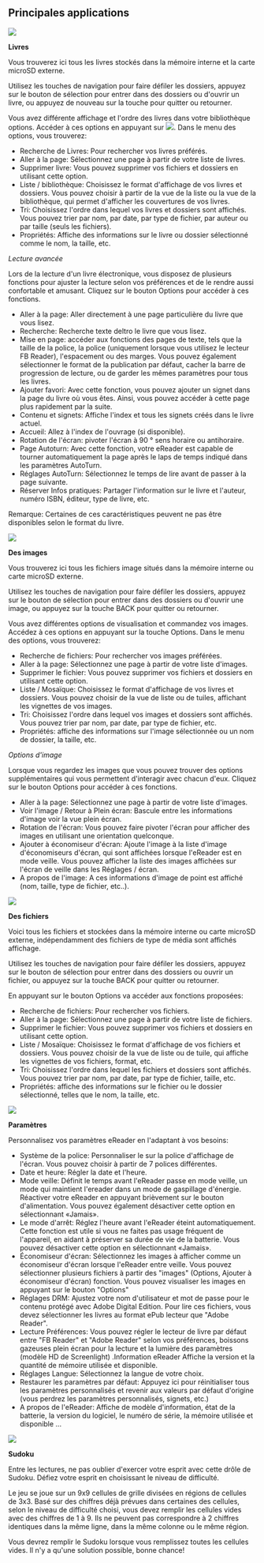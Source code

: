 ## Principales applications

![](http://static.energysistem.com/images/manuals/39225/5693a18601299.jpg)

**Livres**

Vous trouverez ici tous les livres stockés dans la mémoire interne et la carte microSD externe.

Utilisez les touches de navigation pour faire défiler les dossiers, appuyez sur le bouton de sélection pour entrer dans des dossiers ou d'ouvrir un livre, ou appuyez de nouveau sur la touche pour quitter ou retourner.

Vous avez différente affichage et l'ordre des livres dans votre bibliothèque options. Accéder à ces options en appuyant sur ![](Http://static.energysistem.com/images/manuals/42169/54bfe0a1cd3a6.jpg). Dans le menu des options, vous trouverez:

- Recherche de Livres: Pour rechercher vos livres préférés.
- Aller à la page: Sélectionnez une page à partir de votre liste de livres.
- Supprimer livre: Vous pouvez supprimer vos fichiers et dossiers en utilisant cette option.
- Liste / bibliothèque: Choisissez le format d'affichage de vos livres et dossiers. Vous pouvez choisir à partir de la vue de la liste ou la vue de la bibliothèque, qui permet d'afficher les couvertures de vos livres.
- Tri: Choisissez l'ordre dans lequel vos livres et dossiers sont affichés. Vous pouvez trier par nom, par date, par type de fichier, par auteur ou par taille (seuls les fichiers).
- Propriétés: Affiche des informations sur le livre ou dossier sélectionné comme le nom, la taille, etc.

*Lecture avancée*

Lors de la lecture d'un livre électronique, vous disposez de plusieurs fonctions pour ajuster la lecture selon vos préférences et de le rendre aussi confortable et amusant. Cliquez sur le bouton Options pour accéder à ces fonctions.

- Aller à la page: Aller directement à une page particulière du livre que vous lisez.
- Recherche: Recherche texte deltro le livre que vous lisez.
- Mise en page: accéder aux fonctions des pages de texte, tels que la taille de la police, la police (uniquement lorsque vous utilisez le lecteur FB Reader), l'espacement ou des marges. Vous pouvez également sélectionner le format de la publication par défaut, cacher la barre de progression de lecture, ou de garder les mêmes paramètres pour tous les livres.
- Ajouter favori: Avec cette fonction, vous pouvez ajouter un signet dans la page du livre où vous êtes. Ainsi, vous pouvez accéder à cette page plus rapidement par la suite.
- Contenu et signets: Affiche l'index et tous les signets créés dans le livre actuel.
- Accueil: Allez à l'index de l'ouvrage (si disponible).
- Rotation de l'écran: pivoter l'écran à 90 ° sens horaire ou antihoraire.
- Page Autoturn: Avec cette fonction, votre eReader est capable de tourner automatiquement la page après le laps de temps indiqué dans les paramètres AutoTurn.
- Réglages AutoTurn: Sélectionnez le temps de lire avant de passer à la page suivante.
- Réserver Infos pratiques: Partager l'information sur le livre et l'auteur, numéro ISBN, éditeur, type de livre, etc.

Remarque: Certaines de ces caractéristiques peuvent ne pas être disponibles selon le format du livre.


![](http://static.energysistem.com/images/manuals/39225/5693a18b837ed.jpg)

**Des images**

Vous trouverez ici tous les fichiers image situés dans la mémoire interne ou carte microSD externe.

Utilisez les touches de navigation pour faire défiler les dossiers, appuyez sur le bouton de sélection pour entrer dans des dossiers ou d'ouvrir une image, ou appuyez sur la touche BACK pour quitter ou retourner.

Vous avez différentes options de visualisation et commandez vos images. Accédez à ces options en appuyant sur la touche Options. Dans le menu des options, vous trouverez:

- Recherche de fichiers: Pour rechercher vos images préférées.
- Aller à la page: Sélectionnez une page à partir de votre liste d'images.
- Supprimer le fichier: Vous pouvez supprimer vos fichiers et dossiers en utilisant cette option.
- Liste / Mosaïque: Choisissez le format d'affichage de vos livres et dossiers. Vous pouvez choisir de la vue de liste ou de tuiles, affichant les vignettes de vos images.
- Tri: Choisissez l'ordre dans lequel vos images et dossiers sont affichés. Vous pouvez trier par nom, par date, par type de fichier, etc.
- Propriétés: affiche des informations sur l'image sélectionnée ou un nom de dossier, la taille, etc.

*Options d'image*

Lorsque vous regardez les images que vous pouvez trouver des options supplémentaires qui vous permettent d'interagir avec chacun d'eux. Cliquez sur le bouton Options pour accéder à ces fonctions.

* Aller à la page: Sélectionnez une page à partir de votre liste d'images.
* Voir l'image / Retour à Plein écran: Bascule entre les informations d'image voir la vue plein écran.
* Rotation de l'écran: Vous pouvez faire pivoter l'écran pour afficher des images en utilisant une orientation quelconque.
* Ajouter à économiseur d'écran: Ajoute l'image à la liste d'image d'économiseurs d'écran, qui sont affichées lorsque l'eReader est en mode veille. Vous pouvez afficher la liste des images affichées sur l'écran de veille dans les Réglages / écran.
* A propos de l'image: A ces informations d'image de point est affiché (nom, taille, type de fichier, etc..).


![](http://static.energysistem.com/images/manuals/39225/5693a19022c84.jpg)

**Des fichiers**

Voici tous les fichiers et stockées dans la mémoire interne ou carte microSD externe, indépendamment des fichiers de type de média sont affichés affichage.

Utilisez les touches de navigation pour faire défiler les dossiers, appuyez sur le bouton de sélection pour entrer dans des dossiers ou ouvrir un fichier, ou appuyez sur la touche BACK pour quitter ou retourner.

En appuyant sur le bouton Options va accéder aux fonctions proposées:

- Recherche de fichiers: Pour rechercher vos fichiers.
- Aller à la page: Sélectionnez une page à partir de votre liste de fichiers.
- Supprimer le fichier: Vous pouvez supprimer vos fichiers et dossiers en utilisant cette option.
- Liste / Mosaïque: Choisissez le format d'affichage de vos fichiers et dossiers. Vous pouvez choisir de la vue de liste ou de tuile, qui affiche les vignettes de vos fichiers, format, etc.
- Tri: Choisissez l'ordre dans lequel les fichiers et dossiers sont affichés. Vous pouvez trier par nom, par date, par type de fichier, taille, etc.
- Propriétés: affiche des informations sur le fichier ou le dossier sélectionné, telles que le nom, la taille, etc.


![](http://static.energysistem.com/images/manuals/39225/5693a1970d7ea.jpg)

**Paramètres**

Personnalisez vos paramètres eReader en l'adaptant à vos besoins:

* Système de la police: Personnaliser le sur la police d'affichage de l'écran. Vous pouvez choisir à partir de 7 polices différentes.
* Date et heure: Régler la date et l'heure.
* Mode veille: Définit le temps avant l'eReader passe en mode veille, un mode qui maintient l'ereader dans un mode de gaspillage d'énergie. Réactiver votre eReader en appuyant brièvement sur le bouton d'alimentation. Vous pouvez également désactiver cette option en sélectionnant «Jamais».
* Le mode d'arrêt: Réglez l'heure avant l'eReader éteint automatiquement. Cette fonction est utile si vous ne faites pas usage fréquent de l'appareil, en aidant à préserver sa durée de vie de la batterie. Vous pouvez désactiver cette option en sélectionnant «Jamais».
* Économiseur d'écran: Sélectionnez les images à afficher comme un économiseur d'écran lorsque l'eReader entre veille. Vous pouvez sélectionner plusieurs fichiers à partir des "images" (Options, Ajouter à économiseur d'écran) fonction. Vous pouvez visualiser les images en appuyant sur le bouton "Options"
* Réglages DRM: Ajustez votre nom d'utilisateur et mot de passe pour le contenu protégé avec Adobe Digital Edition. Pour lire ces fichiers, vous devez sélectionner les livres au format ePub lecteur que "Adobe Reader".
* Lecture Préférences: Vous pouvez régler le lecteur de livre par défaut entre "FB Reader" et "Adobe Reader" selon vos préférences, boissons gazeuses plein écran pour la lecture et la lumière des paramètres (modèle HD de Screenlight) .Information eReader Affiche la version et la quantité de mémoire utilisée et disponible.
* Réglages Langue: Sélectionnez la langue de votre choix.
* Restaurer les paramètres par défaut: Appuyez ici pour réinitialiser tous les paramètres personnalisés et revenir aux valeurs par défaut d'origine (vous perdrez les paramètres personnalisés, signets, etc.)
* A propos de l'eReader: Affiche de modèle d'information, état de la batterie, la version du logiciel, le numéro de série, la mémoire utilisée et disponible ...


![](http://static.energysistem.com/images/manuals/39225/5693a19c407bb.jpg)

**Sudoku**

Entre les lectures, ne pas oublier d'exercer votre esprit avec cette drôle de Sudoku. Défiez votre esprit en choisissant le niveau de difficulté.

Le jeu se joue sur un 9x9 cellules de grille divisées en régions de cellules de 3x3. Basé sur des chiffres déjà prévues dans certaines des cellules, selon le niveau de difficulté choisi, vous devez remplir les cellules vides avec des chiffres de 1 à 9. Ils ne peuvent pas correspondre à 2 chiffres identiques dans la même ligne, dans la même colonne ou le même région.

Vous devrez remplir le Sudoku lorsque vous remplissez toutes les cellules vides. Il n'y a qu'une solution possible, bonne chance!
